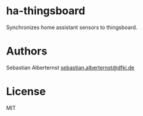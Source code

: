 # ha-thingsboard

Synchronizes home assistant sensors to thingsboard.

# Authors

Sebastian Alberternst <sebastian.alberternst@dfki.de>

# License

MIT

